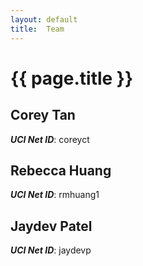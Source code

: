 ```yaml
---
layout: default
title:  Team
---
```


# {{ page.title }}


## Corey Tan
***UCI Net ID***: coreyct

## Rebecca Huang
***UCI Net ID***: rmhuang1

## Jaydev Patel
***UCI Net ID***: jaydevp
